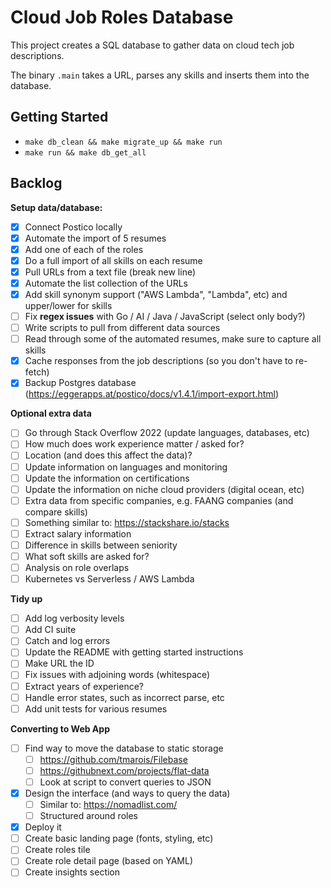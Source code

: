 
# Cloud Job Roles Database

This project creates a SQL database to gather data on cloud tech job descriptions. 

The binary `.main` takes a URL, parses any skills and inserts them into the database.

## Getting Started

* `make db_clean && make migrate_up && make run`
* `make run && make db_get_all`

## Backlog

**Setup data/database:**
- [x] Connect Postico locally
- [x] Automate the import of 5 resumes
- [x] Add one of each of the roles
- [x] Do a full import of all skills on each resume
- [x] Pull URLs from a text file (break new line)
- [x] Automate the list collection of the URLs
- [x] Add skill synonym support ("AWS Lambda", "Lambda", etc) and upper/lower for skills
- [ ] Fix **regex issues** with Go / AI / Java / JavaScript (select only body?)
- [ ] Write scripts to pull from different data sources
- [ ] Read through some of the automated resumes, make sure to capture all skills
- [x] Cache responses from the job descriptions (so you don't have to re-fetch)
- [x] Backup Postgres database (https://eggerapps.at/postico/docs/v1.4.1/import-export.html)

**Optional extra data**
- [ ] Go through Stack Overflow 2022 (update languages, databases, etc)
- [ ] How much does work experience matter / asked for?
- [ ] Location (and does this affect the data)?
- [ ] Update information on languages and monitoring
- [ ] Update the information on certifications
- [ ] Update the information on niche cloud providers (digital ocean, etc)
- [ ] Extra data from specific companies, e.g. FAANG companies (and compare skills)
- [ ] Something similar to: https://stackshare.io/stacks
- [ ] Extract salary information
- [ ] Difference in skills between seniority
- [ ] What soft skills are asked for?
- [ ] Analysis on role overlaps
- [ ] Kubernetes vs Serverless / AWS Lambda

**Tidy up**
- [ ] Add log verbosity levels
- [ ] Add CI suite
- [ ] Catch and log errors
- [ ] Update the README with getting started instructions
- [ ] Make URL the ID
- [ ] Fix issues with adjoining words (whitespace)
- [ ] Extract years of experience?
- [ ] Handle error states, such as incorrect parse, etc
- [ ] Add unit tests for various resumes

**Converting to Web App**
- [ ] Find way to move the database to static storage
  - [ ] https://github.com/tmarois/Filebase
  - [ ] https://githubnext.com/projects/flat-data
  - [ ] Look at script to convert queries to JSON
- [x] Design the interface (and ways to query the data)
  - [ ] Similar to: https://nomadlist.com/
  - [ ] Structured around roles
- [x]  Deploy it
- [ ]  Create basic landing page (fonts, styling, etc)
- [ ]  Create roles tile
- [ ]  Create role detail page (based on YAML)
- [ ]  Create insights section
